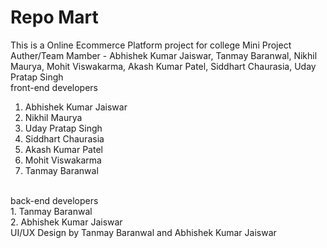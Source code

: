 # Repo Mart

This is a Online Ecommerce Platform project for college Mini Project
<br>
Auther/Team Mamber - Abhishek Kumar Jaiswar, Tanmay Baranwal, Nikhil Maurya, Mohit Viswakarma, Akash Kumar Patel, Siddhart Chaurasia, Uday Pratap Singh
<br>
front-end developers
1. Abhishek Kumar Jaiswar
2. Nikhil Maurya
3. Uday Pratap Singh
4. Siddhart Chaurasia
5. Akash Kumar Patel
6. Mohit Viswakarma
7. Tanmay Baranwal
<br>
back-end developers
<br>
1. Tanmay Baranwal <br>
2. Abhishek Kumar Jaiswar
<br>
UI/UX Design by Tanmay Baranwal and Abhishek Kumar Jaiswar 